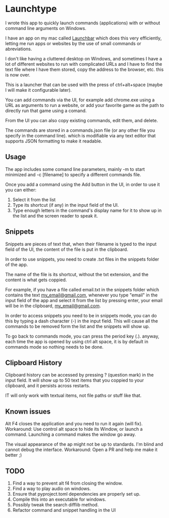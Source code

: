 # Launchtype

I wrote this app to quickly launch commands (applications) with or without command line arguments on Windows.

I have an app on my mac called [Launchbar](https://www.obdev.at/products/launchbar/index.html) which does this very efficiently, letting me run apps or websites by the use of small commands or abreviations.

I don't like having a cluttered desktop on Windows, and sometimes I have a lot of different websites to run with complicated URLs and I have to find the text file where I have them stored, copy the address to the browser, etc. this is now over.

This is a launcher that can be used with the press of ctrl+alt+space (maybe I will make it configurable later).

You can add commands via the UI, for example add chrome.exe using a URL as arguments to run a website, or add your favorite game as the path to directly run that game using a comand.

From the UI you can also copy existing commands, edit them, and delete.

The commands are stored in a commands.json file (or any other file you specify in the command line). which is modifiable via any text editor that supports JSON formatting to make it readable.

## Usage

The app includes some comand line parameters, mainly -m to start minimized and -c [filename] to specify a different commands file.

Once you add a command using the Add button in the UI, in order to use it you can either:

1. Select it from the list
2. Type its shortcut (if any) in the input field of the UI.
3. Type enough letters in the command's display name for it to show up in the list and the screen reader to speak it.

## Snippets

Snippets are pieces of text that, when their filename is typed to the input field of the UI, the content  of the file is put in the clipboard.

In order to use snippets, you need to create .txt files in the snippets folder of the app.

The name of the file is its shortcut, without the txt extension, and the content is what gets coppied.

For example, if you have a file called email.txt in the snippets folder which contains the text my_email@gmail.com, whenever you type "email" in the input field of the app and select it from the list by pressing enter, your email will be in the clipboard, my_email@gmail.com.

In order to access snippets you need to be in snippets mode, you can do this by typing a dash character (-) in the input field. This will cause all the commands to be removed form the list and the snippets will show up.

To go back to commands mode, you can press the period key (.). anyway, each time the app is opened by using ctrl alt space, it is by default in commands mode so nothing needs to be done.

## Clipboard History

Clipboard history can be accessed by pressing ? (question mark) in the input field. It will show up to 50 text items that you coppied to your clipboard, and it persists across restarts.

IT will only work with textual items, not file paths or stuff like that.

## Known issues

Alt F4 closes the application and you need to run it again (will fix).
Workaround: Use control alt space to hide its Window, or launch a command. Launching a command makes the window go away.

The visual appearance of the ap might not be up to standards. I'm blind and cannot debug the interface.
Workaround: Open a PR and help me make it better ;)

## TODO

 1. Find a way to prevent alt f4 from closing the window.
 2. Find a way to play audio on windows.
 3. Ensure that pyproject.toml dependencies are properly set up.
 4. Compile this into an executable for windows.
 5. Possibly tweak the search difflib method.
 6. Refactor command and snippet handling in the UI
